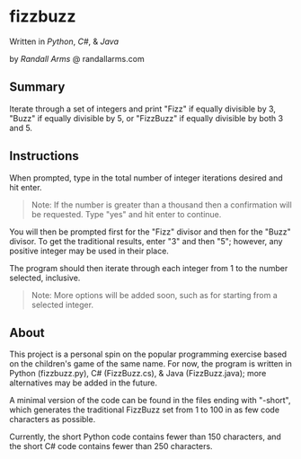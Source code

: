 # fizzbuzz
Written in *Python*, *C#*, & *Java*

by *Randall Arms* @ randallarms.com

## Summary
Iterate through a set of integers and print "Fizz" if equally divisible by 3, "Buzz" if equally divisible by 5, or "FizzBuzz" if equally divisible by both 3 and 5.

## Instructions
When prompted, type in the total number of integer iterations desired and hit enter.
> Note: If the number is greater than a thousand then a confirmation will be requested. Type "yes" and hit enter to continue.

You will then be prompted first for the "Fizz" divisor and then for the "Buzz" divisor. To get the traditional results, enter "3" and then "5"; however, any positive integer may be used in their place.

The program should then iterate through each integer from 1 to the number selected, inclusive.
> Note: More options will be added soon, such as for starting from a selected integer.

## About
This project is a personal spin on the popular programming exercise based on the children's game of the same name. For now, the program is written in Python (fizzbuzz.py), C# (FizzBuzz.cs), & Java (FizzBuzz.java); more alternatives may be added in the future.

A minimal version of the code can be found in the files ending with "-short", which generates the traditional FizzBuzz set from 1 to 100 in as few code characters as possible. 

Currently, the short Python code contains fewer than 150 characters, and the short C# code contains fewer than 250 characters.